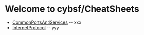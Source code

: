 # Welcome to cybsf/CheatSheets
- [CommonPortsAndServices](https://github.com/cybsf/CheatSheets/blob/main/CommonPortsAndServices/CheatSheet.md)
-- xxx
- [InternetProtocol](https://github.com/cybsf/CheatSheets/blob/main/CommonPortsAndServices/CheatSheet.md)
-- yyy
